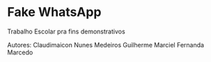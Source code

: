 # Fake WhatsApp
Trabalho Escolar pra fins demonstrativos

Autores:
Claudimaicon Nunes Medeiros
Guilherme Marciel
Fernanda Marcedo
